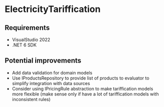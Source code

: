 # ElectricityTariffication

## Requirements
* VisualStudio 2022
* .NET 6 SDK

## Potential improvements
* Add data validation for domain models
* Use IProductsRepository to provide list of products to evaluator to simplify integration with data sources
* Consider using IPricingRule abstraction to make tariffication models more flexible (make sense only if have a lot of tariffication models with inconsistent rules)
